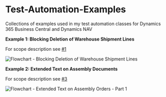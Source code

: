# Test-Automation-Examples
Collections of examples used in my test automation classes for Dynamics 365 Business Central and Dynamics NAV

__Example 1: Blocking Deletion of Warehouse Shipment Lines__

For scope description see [#1](https://github.com/fluxxus-nl/Test-Automation-Examples/issues/1)

![Flowchart - Blocking Deletion of Warehouse Shipment Lines](https://github.com/fluxxus-nl/Test-Automation-Examples/blob/master/FlowCharts/Flowchart%20-%20Blocking%20Deletion%20of%20Warehouse%20Shipment%20Lines.jpg)

__Example 2: Extended Text on Assembly Documents__

For scope description see [#3](https://github.com/fluxxus-nl/Test-Automation-Examples/issues/3)

![Flowchart - Extended Text on Assembly Orders - Part 1](https://github.com/fluxxus-nl/Test-Automation-Examples/blob/master/FlowCharts/Flowchart%20-%20Extended%20Text%20on%20Assembly%20Documents%20-%20Part%201.jpg) 
